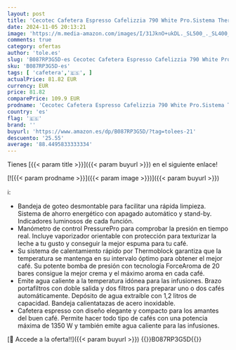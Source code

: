 ```yaml
---
layout: post
title: 'Cecotec Cafetera Espresso Cafelizzia 790 White Pro.Sistema Thermoblock  20 Bares  ModoAuto 1 y 2 Cafés  Vaporizador Orientable  Conducto de Agua para Infusiones'
date: 2024-11-05 20:13:21
image: 'https://m.media-amazon.com/images/I/31JknO+ukDL._SL500_._SL400_.jpg'
comments: true
category: ofertas
author: 'tole.es'
slug: 'B087RP3G5D-es Cecotec Cafetera Espresso Cafelizzia 790 White Pro.Sistema...'
sku: 'B087RP3G5D-es'
tags: [ 'cafetera','🇪🇸', ]
actualPrice: 81.82 EUR
currency: EUR
price: 81.82
comparePrice: 109.9 EUR
prodname: 'Cecotec Cafetera Espresso Cafelizzia 790 White Pro.Sistema Thermoblock  20 Bares  ModoAuto 1 y 2 Cafés  Vaporizador Orientable  Conducto de Agua para Infusiones'
country: 'es'
flag: '🇪🇸'
brand: ''
buyurl: 'https://www.amazon.es/dp/B087RP3G5D/?tag=tolees-21'
descuento: '25.55'
average: '88.4495833333334'
---
```


Tienes [{{< param title >}}]({{< param buyurl >}}) en el siguiente enlace!

[![{{< param prodname >}}]({{< param image >}})]({{< param buyurl >}})

ℹ️:

- Bandeja de goteo desmontable para facilitar una rápida limpieza. Sistema de ahorro energético con apagado automático y stand-by. Indicadores luminosos de cada función.
- Manómetro de control PressurePro para comprobar la presión en tiempo real. Incluye vaporizador orientable con protección para texturizar la leche a tu gusto y conseguir la mejor espuma para tu café.
- Su sistema de calentamiento rápido por Thermoblock garantiza que la temperatura se mantenga en su intervalo óptimo para obtener el mejor café. Su potente bomba de presión con tecnología ForceAroma de 20 bares consigue la mejor crema y el máximo aroma en cada café.
- Emite agua caliente a la temperatura idónea para las infusiones. Brazo portafiltros con doble salida y dos filtros para preparar uno o dos cafés automáticamente. Depósito de agua extraíble con 1,2 litros de capacidad. Bandeja calientatazas de acero inoxidable.
- Cafetera espresso con diseño elegante y compacto para los amantes del buen café. Permite hacer todo tipo de cafés con una potencia máxima de 1350 W y también emite agua caliente para las infusiones.

[🛒 Accede a la oferta!!]({{< param buyurl >}})
{{<world>}}B087RP3G5D{{</world>}}
